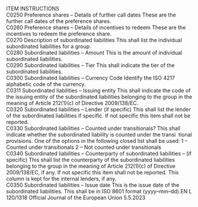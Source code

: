  
ITEM  INSTRUCTIONS  
C0250  Preference shares – Details of 
further call dates  These are the further call dates of the preference shares.  
C0260  Preference shares – Details of 
incentives to redeem  These are the incentives to redeem the preference share.  
C0270  Description of subordinated 
liabilities  This shall list the individual subordinated liabilities for a group.  
C0280  Subordinated liabilities – 
Amount  This is the amount of individual subordinated liabilities.  
C0290  Subordinated liabilities – Tier  This shall indicate the tier of the subordinated liabilities.  
C0300  Subordinated liabilities – 
Currency Code  Identify the ISO 4217 alphabetic code of the currency.  
C0311  Subordinated liabilities – 
Issuing entity  This shall indicate the code of the issuing entity of the subordinated liabilities 
belonging to the group in the meaning of Article 212(1)(c) of Directive 
2009/138/EC.  
C0320  Subordinated liabilities – 
Lender (if specific)  This shall list the lender of the subordinated liabilities if specific. If not specific 
this item shall not be reported.  
C0330  Subordinated liabilities – 
Counted under transitionals?  This shall indicate whether the subordinated liability is counted under the transi ­
tional provisions. 
One of the options in the following closed list shall be used: 
1 – Counted under transitionals 
2 – Not counted under transitionals  
C0340  Subordinated liabilities – 
Counterparty of subordinated 
liabilities – (if specific)  This shall list the counterparty of the subordinated liabilities belonging to the 
group in the meaning of Article 212(1)(c) of Directive 2009/138/EC, if any. If not 
specific this item shall not be reported. This column is kept for the internal 
lenders, if any.  
C0350  Subordinated liabilities – Issue 
date  This is the issue date of the subordinated liabilities. This shall be in ISO 8601 
format (yyyy–mm–dd).EN  L 120/1318 Official Journal of the European Union 5.5.2023